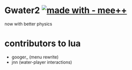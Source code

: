 # Gwater2 [![made with - mee++](https://img.shields.io/badge/made_with-mee%2B%2B-2ea44f)](https://)
now with better physics

# contributors to lua
- googer_ (menu rewrite)
- jnn (water-player interactions)
